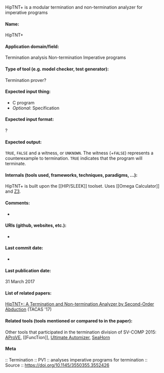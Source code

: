 HipTNT+ is a modular termination and non-termination analyzer for imperative programs

#### Name:
HipTNT+

#### Application domain/field:
Termination analysis
Non-termination
Imperative programs

#### Type of tool (e.g. model checker, test generator):
Termination prover?

#### Expected input thing:
- C program
- *Optional*: Specification

#### Expected input format:
?

#### Expected output:
`TRUE`, `FALSE` and a witness, or `UNKNOWN`. 
The witness (+`FALSE`) represents a counterexample to termination. `TRUE` indicates that the program will terminate.

#### Internals (tools used, frameworks, techniques, paradigms, ...):
HipTNT+ is built upon the [[HIP/SLEEK]] toolset. 
Uses [[Omega Calculator]] and [Z3](Solvers/SMT/Z3.md).

#### Comments:
-

#### URIs (github, websites, etc.):
-

#### Last commit date:
-

#### Last publication date:
31 March 2017

#### List of related papers:
[HipTNT+: A Termination and Non-termination Analyzer by Second-Order Abduction](https://doi.org/10.1007/978-3-662-54580-5_25) (TACAS '17)

#### Related tools (tools mentioned or compared to in the paper):
Other tools that participated in the termination division of SV-COMP 2015: [AProVE](AProVE.md), [[FuncTion]], [Ultimate Automizer](Ultimate%20Automizer.md), [SeaHorn](Checkers/SeaHorn.md)

#### Meta
:: Termination
:: PV1 :: analyses imperative programs for termination
:: Source :: https://doi.org/10.1145/3550355.3552426

